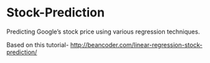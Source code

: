 # Stock-Prediction
Predicting Google’s stock price using various regression techniques.

Based on this tutorial- http://beancoder.com/linear-regression-stock-prediction/
